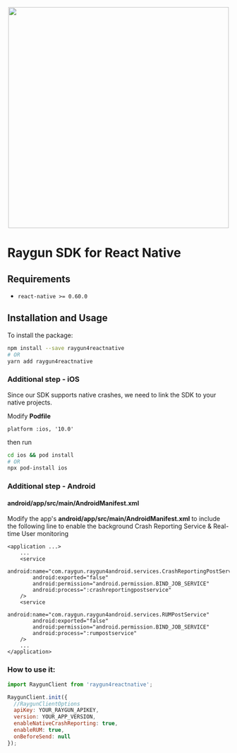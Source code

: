 <p align="center">
    <a href="https://raygun.com/" target="_blank" align="center">
        <img src="https://brandfolder.com/raygun/logo/raygun-primary-logo.png" width="500">
    </a>
    <br/>
    <h1>Raygun SDK for React Native</h1>
</p>

## Requirements

- `react-native >= 0.60.0`

## Installation and Usage

To install the package:

```sh
npm install --save raygun4reactnative
# OR
yarn add raygun4reactnative
```

### Additional step - iOS

Since our SDK supports native crashes, we need to link the SDK to your native projects.

Modify **Podfile**
```
platform :ios, '10.0'
```
then run
```sh
cd ios && pod install
# OR
npx pod-install ios
```

### Additional step - Android

#### **android/app/src/main/AndroidManifest.xml**

Modify the app's **android/app/src/main/AndroidManifest.xml** to include the following line to enable the background Crash Reporting Service & Real-time User monitoring

```
<application ...>
    ...
    <service
        android:name="com.raygun.raygun4android.services.CrashReportingPostService"
        android:exported="false"
        android:permission="android.permission.BIND_JOB_SERVICE"
        android:process=":crashreportingpostservice"
    />
    <service
        android:name="com.raygun.raygun4android.services.RUMPostService"
        android:exported="false"
        android:permission="android.permission.BIND_JOB_SERVICE"
        android:process=":rumpostservice"
    />
    ...
</application>
```

### How to use it:

```javascript
import RaygunClient from 'raygun4reactnative';

RaygunClient.init({
  //RaygunClientOptions
  apiKey: YOUR_RAYGUN_APIKEY,
  version: YOUR_APP_VERSION,
  enableNativeCrashReporting: true,
  enableRUM: true,
  onBeforeSend: null
});
```
